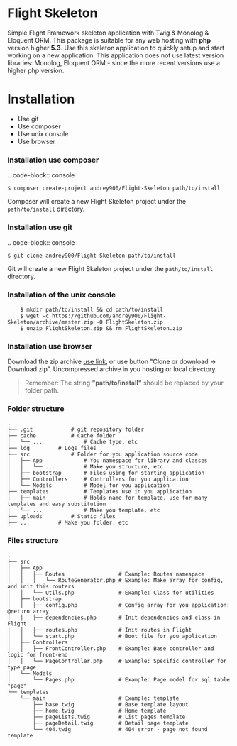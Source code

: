 # Flight Skeleton
Simple Flight Framework skeleton application with Twig &amp; Monolog &amp; Eloquent ORM. This package is suitable for any web hosting with **php** version higher **5.3**. Use this skeleton application to quickly setup and start working on a new application. This application does not use latest version libraries: Monolog, Eloquent ORM - since the more recent versions use a higher php version.

# Installation
 - Use git
 - Use composer
 - Use unix console
 - Use browser

### Installation use composer

 .. code-block:: console

    $ composer create-project andrey900/Flight-Skeleton path/to/install

Composer will create a new Flight Skeleton project under the `path/to/install` directory.

### Installation use git

.. code-block:: console

    $ git clone andrey900/Flight-Skeleton path/to/install

Git will create a new Flight Skeleton project under the `path/to/install` directory.

### Installation of the unix console

```console
	$ mkdir path/to/install && cd path/to/install
	$ wget -c https://github.com/andrey900/Flight-Skeleton/archive/master.zip -O FlightSkeleton.zip
	$ unzip FlightSkeleton.zip && rm FlightSkeleton.zip
```

### Installation use browser

Download the zip archive [use link](https://github.com/andrey900/Flight-Skeleton/archive/master.zip), or use button "Clone or download -> Download zip". Uncompressed archive in you hosting or local directory.

> Remember: The string **"path/to/install"** should be replaced by your folder path.

### Folder structure

    .
    ├── .git 		    # git repository folder
    ├── cache		    # Cache folder
    │	└── ...             # Cache type, etc
    ├── log		    # Logs files
    ├── src 		    # Folder for you application source code
    │   ├── App             # You namespace for library and classes
    │	│   └── ...         # Make you structure, etc
    │   ├── bootstrap       # Files using for starting application
    │   ├── Controllers     # Controllers for you application
    │   └── Models          # Model for you application
    ├── templates           # Templates use in you application
    │   ├── main            # Holds name for template, use for many templates and easy substitution
    │   └── ...             # Make you template, etc
    ├── uploads		    # Static files
    ├── ...		    # Make you folder, etc

### Files structure 
    
    .
    ├── src
    │   ├── App
    │	│   ├── Routes                 # Example: Routes namespace
    │	│   │   └── RouteGenerator.php # Example: Make array for config, and init this routers
    │   │   └── Utils.php              # Example: Class for utilities
    │   ├── bootstrap
    │   │   ├── config.php             # Config array for you application: @return array
    │   │   ├── dependencies.php       # Init dependencies and class in Flight
    │   │   ├── routes.php             # Init routes in Flight
    │	│   └── start.php              # Boot file for you application
    │   ├── Controllers
    │   │   ├── FrontController.php    # Example: Base controller and logic for front-end
    │   │   └── PageController.php     # Example: Specific controller for type page
    │   └── Models
    │       └── Pages.php              # Example: Page model for sql table "page"
    └── templates
        └── main                       # Example: template
     	    ├── base.twig              # Base template layout
     	    ├── home.twig              # Home template
     	    ├── pageLists.twig         # List pages template
     	    ├── pageDetail.twig        # Detail page template
     	    └── 404.twig               # 404 error - page not found template

